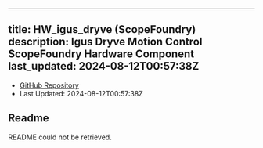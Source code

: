 
---
title: HW_igus_dryve (ScopeFoundry)
description: Igus Dryve Motion Control ScopeFoundry Hardware Component
last_updated: 2024-08-12T00:57:38Z
---
- [GitHub Repository](https://github.com/ScopeFoundry/HW_igus_dryve)
- Last Updated: 2024-08-12T00:57:38Z
## Readme
README could not be retrieved.
